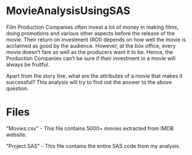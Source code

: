 # MovieAnalysisUsingSAS
Film Production Companies often invest a lot of money in making films, doing promotions and various other aspects before the release of the movie. Their return on investment (ROI) depends on how well the movie is acclaimed as good by the audience. However, at the box office, every movie doesn’t fare as well as the producers want it to be. Hence, the Production Companies can’t be sure if their investment in a movie will always be fruitful.

Apart from the story line, what are the attributes of a movie that makes it successful?
This analysis will try to find out the answer to the above question.

# Files
"Movies.csv" - This file contains 5000+ movies extracted from IMDB website.

"Project.SAS" - This file contains the entire SAS code from my analysis.
